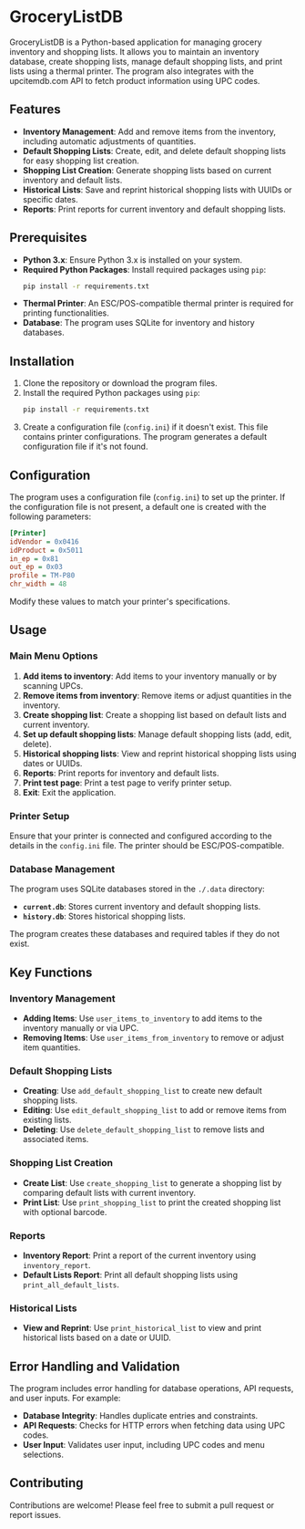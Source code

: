 # GroceryListDB

GroceryListDB is a Python-based application for managing grocery inventory and shopping lists. It allows you to maintain an inventory database, create shopping lists, manage default shopping lists, and print lists using a thermal printer. The program also integrates with the upcitemdb.com API to fetch product information using UPC codes.

## Features

- **Inventory Management**: Add and remove items from the inventory, including automatic adjustments of quantities.
- **Default Shopping Lists**: Create, edit, and delete default shopping lists for easy shopping list creation.
- **Shopping List Creation**: Generate shopping lists based on current inventory and default lists.
- **Historical Lists**: Save and reprint historical shopping lists with UUIDs or specific dates.
- **Reports**: Print reports for current inventory and default shopping lists.

## Prerequisites

- **Python 3.x**: Ensure Python 3.x is installed on your system.
- **Required Python Packages**: Install required packages using `pip`:
  ```bash
  pip install -r requirements.txt
  ```
- **Thermal Printer**: An ESC/POS-compatible thermal printer is required for printing functionalities.
- **Database**: The program uses SQLite for inventory and history databases.

## Installation

1. Clone the repository or download the program files.
2. Install the required Python packages using `pip`:
   ```bash
   pip install -r requirements.txt
   ```
3. Create a configuration file (`config.ini`) if it doesn't exist. This file contains printer configurations. The program generates a default configuration file if it's not found.

## Configuration

The program uses a configuration file (`config.ini`) to set up the printer. If the configuration file is not present, a default one is created with the following parameters:

```ini
[Printer]
idVendor = 0x0416
idProduct = 0x5011
in_ep = 0x81
out_ep = 0x03
profile = TM-P80
chr_width = 48
```

Modify these values to match your printer's specifications.

## Usage

### Main Menu Options

1. **Add items to inventory**: Add items to your inventory manually or by scanning UPCs.
2. **Remove items from inventory**: Remove items or adjust quantities in the inventory.
3. **Create shopping list**: Create a shopping list based on default lists and current inventory.
4. **Set up default shopping lists**: Manage default shopping lists (add, edit, delete).
5. **Historical shopping lists**: View and reprint historical shopping lists using dates or UUIDs.
6. **Reports**: Print reports for inventory and default lists.
7. **Print test page**: Print a test page to verify printer setup.
8. **Exit**: Exit the application.

### Printer Setup

Ensure that your printer is connected and configured according to the details in the `config.ini` file. The printer should be ESC/POS-compatible.

### Database Management

The program uses SQLite databases stored in the `./.data` directory:

- **`current.db`**: Stores current inventory and default shopping lists.
- **`history.db`**: Stores historical shopping lists.

The program creates these databases and required tables if they do not exist.

## Key Functions

### Inventory Management

- **Adding Items**: Use `user_items_to_inventory` to add items to the inventory manually or via UPC.
- **Removing Items**: Use `user_items_from_inventory` to remove or adjust item quantities.

### Default Shopping Lists

- **Creating**: Use `add_default_shopping_list` to create new default shopping lists.
- **Editing**: Use `edit_default_shopping_list` to add or remove items from existing lists.
- **Deleting**: Use `delete_default_shopping_list` to remove lists and associated items.

### Shopping List Creation

- **Create List**: Use `create_shopping_list` to generate a shopping list by comparing default lists with current inventory.
- **Print List**: Use `print_shopping_list` to print the created shopping list with optional barcode.

### Reports

- **Inventory Report**: Print a report of the current inventory using `inventory_report`.
- **Default Lists Report**: Print all default shopping lists using `print_all_default_lists`.

### Historical Lists

- **View and Reprint**: Use `print_historical_list` to view and print historical lists based on a date or UUID.

## Error Handling and Validation

The program includes error handling for database operations, API requests, and user inputs. For example:
- **Database Integrity**: Handles duplicate entries and constraints.
- **API Requests**: Checks for HTTP errors when fetching data using UPC codes.
- **User Input**: Validates user input, including UPC codes and menu selections.

## Contributing

Contributions are welcome! Please feel free to submit a pull request or report issues.
